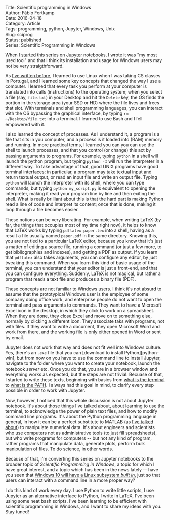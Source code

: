 Title: Scientific programming in Windows  
Author: Fábio Fortkamp  
Date: 2016-04-18  
Category: Article  
Tags: programming, python, Jupyter, Windows, Unix  
Slug: sciprog  
Status: published  
Series: Scientific Programming in Windows  

When I [started][jupyter-first] this series on [Jupyter][jupyter-site] notebooks, I wrote it was "my most used tool" and that I think its installation and usage for Windows users may not be very straigthforward.

As [I've written before][terminal-post], I learned to use Linux when I was taking CS classes in Portugal, and I learned some key concepts that changed the way I use a computer. I learned that every task you perform at your computer is translated into calls (instructions) to the operating system; when you select a file (say, `file.txt`) in your Desktop and hit the `Delete` key, the OS finds the portion in the storage area (your SSD or HD)  where the file lives and frees that slot. With terminals and shell programming languages, you can interact with the OS bypassing the graphical interface, by typing `rm ~/Desktop/file.txt` into a terminal. I learned to use Bash and I fell empowered with it.

I also learned the concept of processes. As I understand it, a program is a file that sits in you computer, and a process is it loaded into (RAM) memory and running. In more practical terms, I learned you can you can use the shell to launch processes, and that you control (or change) this act by passing arguments to programs. For example, typing `python` in a shell will launch the python program, but typing `python -I` will run the interpreter in a different way. To take advantage of that, good UNIX programs have good terminal interfaces; in particular, a program may take textual input and return textual output, or read an input file and write an output file. Typing `python` will launch the interpreter with its shell, where you can type commands, but typing `python my_script.py` is equivalent to opening the interpreter, making it read your program line by line and then exiting the shell. What is really brilliant about this is that the hard part is making Python read a line of code and interpret its content; once that is done, making it loop through a file becomes easier. 

These notions can be very liberating. For example, when writing LaTeX (by far, the things that occupies most of my time right now), it helps to know that LaTeX works by typing `pdflatex paper.tex` into a shell, having as a  result a file usually named `paper.pdf` in the same directory. Knowing this, you are not tied to a particular LaTeX editor, because you know that it's just a matter of editing a source file, running a command (or just a few more, to get bibliographies and indexes), and getting a PDF as output. If you learn that `pdflatex` also takes arguments, you can configure any editor, by just tweaking this command. When you learn this kind of basic usage of the terminal, you can understand that your editor is just a front-end, and that you can configure everything. Suddenly, LaTeX is not magical, but rather a program that reads a text file and produces a binary file (PDF).

These concepts are not familiar to Windows users. I think it's not absurd to assume that the prototypical Windows user is the employee of some company doing office work, and enterprise people do not want to open the terminal and pass arguments to commands. They want to have a Microsoft Excel icon in the desktop, in which they click to work on a spreadsheet. When they are done, they close Excel and move on to something else, normally by clicking a different icon. They associate taks with programs, not with files. If they want to write a document, they open Microsoft Word and work from there, and the working file is only either opened in Word or sent by email.

Jupyter does not work that way and does not fit well into Windows culture. Yes, there's an `.exe` file that you can [download to install Python][python-win], but from now on you have to use the command line to install Jupyter, navigate to the folder where you want to create your notebook, launch the notebook *server* etc. Once you do that, you are in a browser window and everything works as expected, but the steps are not trivial. Becuase of that, I started to write these texts, beginning with basics from [what is the terminal][terminal-post] to [what is the PATH][path-post]. I always had this goal in mind, to clarify every step possible in order to work with Jupyter.

Now, however, I noticed that this whole discussion is not about Jupyter notebook. It's about those things I've talked about, about learning to use the terminal, to acknowledge the power of plain text files, and how to modify command line programs. It's about the Python programming language in general, in how it can be a perfect substitute to MATLAB (as [I've talked about][unix-post]) to manipulate numerical data. It's about engineers and scientists who use computers not as administrative tools (to just fill spreadsheets), but who write programs for computers -- but not any kind of program, rather programs that manipulate data, generate plots, perform bulk manipulation of files. To do science, in other words.

Because of that, I'm converting this series on Jupyter notebooks to the broader topic of *Scientific Programming in Windows*, a topic for which I have great interest, and a topic which has been in the news lately -- have you seen that [Windows 10 will have a Linux subsystem *built in*][wls], just so that users can interact with a command line in a more proper way?

I do this kind of work every day. I use Python to write little scripts, I use Jupyter as an alternative interface to Python, I write in LaTeX, I've been using some neat bash scripts. I've been learning to be efficient with scientific programming in Windows, and I want to share my ideas with you. Stay tuned!

[jupyter-first]: http://thermocode.net/blog/jupyter  
[jupyter-site]: http://jupyter.org/  
[terminal-post]: http://thermocode.net/blog/terminal  
[unix-post]: http://thermocode.net/blog/unix  
[wls]: https://blogs.windows.com/buildingapps/2016/03/30/run-bash-on-ubuntu-on-windows/  
[path-post]: http://thermocode.net/blog/path/  
